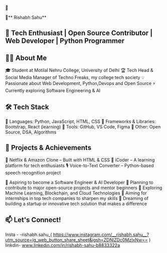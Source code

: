 🚀

📌**  Rishabh Sahu**

🚀 Tech Enthusiast | Open Source Contributor | Web Developer | Python Programmer
---------------------------------------------------------------------------------

👨‍💻 About Me
--------------
🎓 Student at Motilal Nehru College, University of Delhi
🏆 Tech Head & Social Media Manager of Techno Freaks, my college tech society
💡 Passionate about Web Development, Python,Devops and Open Source
⚡ Currently exploring Software Engineering & AI

🛠 Tech Stack
--------------  
🔹 Languages: Python, JavaScript, HTML, CSS
🔹 Frameworks & Libraries: Bootstrap, React (learning)
🔹 Tools: GitHub, VS Code, Figma
🔹 Other: Open Source, DSA, Algorithms

📌 Projects & Achievements
---------------------------
🚀 Netflix & Amazon Clone – Built with HTML & CSS
📢 iCoder – A learning platform for tech enthusiasts
🎙 Voice-to-Text Converter – Python-based speech recognition project 

🔹 Aspiring to become a Software Engineer & AI Developer
🔹 Planning to contribute to major open-source projects and mentor beginners
🔹 Exploring Machine Learning, Blockchain, and Cloud Technologies
🔹 Aiming for internships in top tech companies to sharpen my skills
🔹 Dreaming of building a startup or innovative tech solution that makes a difference




📫 Let's Connect! 
------

Insta - -rishabh.sahu_( https://www.instagram.com/__rishabh.sahu__?utm_source=ig_web_button_share_sheet&igsh=ZDNlZDc0MzIxNw== )
linkdin-  www.linkedin.com/in/rishabh-sahu-b8833322a




